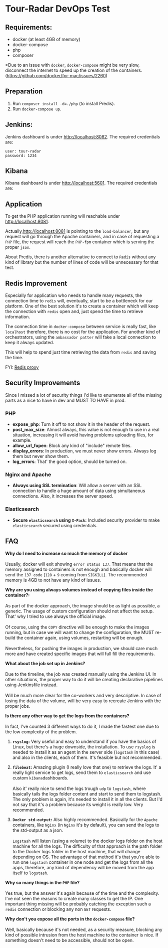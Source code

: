 # Tour-Radar DevOps Test

## Requirements:
- docker (at least 4GB of memory)
- docker-compose
- php 
- composer

*Due to an issue with `docker`, `docker-compose` might be very slow, disconnect the internet to speed up the creation of the containers. (https://github.com/docker/for-mac/issues/2260)

## Preparation

1. Run `composer install -d=./php` (to install Predis).
2. Run `docker-compose up`.

## Jenkins:

Jenkins dashboard is under [http://localhost:8082](http://localhost:8082).
The required credentials are:
```
user: tour-radar
password: 1234
```

## Kibana

Kibana dashboard is under [http://localhost:5601](http://localhost:5601).
The required credentials are:

## Application
To get the PHP application running will reachable under [http://localhost:8081](http://localhost:8081).

Actually,[http://localhost:8081](http://localhost:8081) is pointing to the `load-balancer`, but any request will go through
the Apache containers, and in case of requesting a `PHP` file, the request will reach the `PHP-fpm` container which is serving the proper `json`.

About Predis, there is another alternative to connect to `Redis` without any kind of library but the number of lines of code will be unnecessary for that test. 

## Redis Improvement

Especially for application who needs to handle many requests, the connection time to `redis` will, eventually, start to be a bottleneck for our platform.
One of the best solution it's to create a container which will keep the connection with `redis` open and, just spend the time to retrieve information.

The connection time in `docker-compose` between service is really fast, like `localhost` therefore, there is no cost for the application.
For another kind of orchestrators, using the `ambassador patter` will fake a local connection to keep it always updated.

This will help to spend just time retrieving the data from `redis` and saving the time.

FYI: [Redis proxy](https://github.com/twitter/twemproxy)

## Security Improvements
Since I missed a lot of security things I'd like to enumerate all of the missing parts as a nice to have in dev and MUST TO HAVE in prod.


### PHP

- **expose_php**: Turn it off to not show it in the header of the request.
- **post_max_size**: Almost always, this value is not enough to use in a real situation, increasing it will avoid having problems uploading files, for example.
- **allow_url_fopen**: Block any kind of "include" remote files.
- **display_errors**: In production, we must never show errors. Always log them but never show them.
- **log_errors**: That' the good option, should be turned on.

### Nginx and Apache

- **Always using SSL termination**: Will allow a server with an SSL connection to handle a huge amount of data using simultaneous connections. Also, it increases the server speed.

### Elasticsearch

- **Secure `elasticsearch` using `X-Pack`:** Included security provider to make `elasticsearch` secured using credentials.



## FAQ

**Why do I need to increase so much the memory of docker**
<br><br>
Usually, docker will exit showing `error status 137`.
That means that the memory assigned to containers is not enough and basically docker will send the `137 code` (`128` + `9` coming from `SIGKILL`).
The recommended memory is 4GB to not have any kind of issues.

**Why are you using always volumes instead of copying files inside the container?:**
<br><br>
As part of the docker approach, the image should be as light as possible, a generic. 
The usage of custom configuration should not affect the setup. 
That' why I tried to use always the official image.<br><br>
Of course, using the `COPY` directive will be enough to make the images running, but in case we will want to change the configuration, the MUST re-build the container again, using volumes, restarting will be enough. 
<br><br>Nevertheless, for pushing the images in production, we should care much more and have created specific images that will full fill the requirements.

**What about the job set up in Jenkins?**
<br><br>
Due to the timeline, the job was created manually using the Jenkins UI.
In other situations, the proper way to do it will be creating declarative pipelines using Jenkinsfile instead.
<br><br>
Will be much more clear for the co-workers and very descriptive.
In case of losing the data of the volume, will be very easy to recreate Jenkins with the proper jobs.


**Is there any other way to get the logs from the containers?**
<br><br>
In fact, I've counted 3 different ways to do it, I made the fastest one due to the low complexity of the problem.

1. **`rsyslog`:**
Very useful and easy to understand if you have the basics of Linux, but there's a huge downside, the installation.
To use `rsyslog` is needed to install it as an agent in the server side (`logstash` in this case)
and also in the clients, each of them. It's feasible but not recommended.

2. **`filebeat`:**
Amazing plugin (I really love that one) to retrieve the logs.
It' a really light service to get logs, send them to `elasticsearch` and use custom `kibana`dashboards.<br><br>
Also it' really nice to send the logs trough `udp` to `logstash`, where basically tails the logs folder content and start to send them to logstash.
The only problem is again, it's needed to install it in all the clients. But I'd not say that it's a problem
because its weight is really low. Very recommended.

3. **`Docker std-output`:**
Also highly recommended.
Basically for the `Apache` containers, like `Nginx` (in `Nginx` it's by default), you can send the logs
to the std-output as a json.<br><br>
`Logstash` will listen (using a volume) to the docker logs folder on the host machine for all the logs.
The difficulty of that approach is the path folder to the Docker logs folder in the host machine, that will change depending on OS.
The advantage of that method it's that you're able to run one `logstash` container in one node and get the logs from all the apps, therefore, any kind of dependency will be moved from the app itself to `logstash`.


**Why so many things in the `PHP` file?**
<br><br>
Yes true, but the answer it's again because of the time and the complexity.
I've not seen the reasons to create many classes to get the IP.
One important thing missing will be probably catching the exception such a `redis` connection or blocking any non `GET` requests.


**Why don't you expose all the ports in the `docker-compose` file?**
<br><br>
Well, basically because it's not needed, as a security measure, blocking any kind of possible intrusion from the host machine to the container is nice.
If something doesn't need to be accessible, should not be open.

